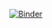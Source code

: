[![Binder](https://mybinder.org/badge_logo.svg)](https://mybinder.org/v2/gh/james-d-mitchell/binder-demo/master)
